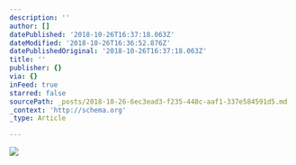 ```yaml
---
description: ''
author: []
datePublished: '2018-10-26T16:37:18.063Z'
dateModified: '2018-10-26T16:36:52.876Z'
datePublishedOriginal: '2018-10-26T16:37:18.063Z'
title: ''
publisher: {}
via: {}
inFeed: true
starred: false
sourcePath: _posts/2018-10-26-6ec3ead3-f235-448c-aaf1-337e584591d5.md
_context: 'http://schema.org'
_type: Article

---
```

![](https://the-grid-user-content.s3-us-west-2.amazonaws.com/67858797-afef-4517-b118-40f1d976ac03.png)